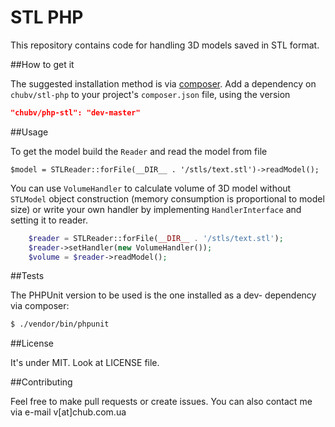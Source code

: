 STL PHP
=======

This repository contains code for handling 3D models saved in STL format.

##How to get it

The suggested installation method is via [composer](https://getcomposer.org/). 
Add a dependency on `chubv/stl-php` to your project's `composer.json` file, using the version

```json
"chubv/php-stl": "dev-master"
```

##Usage

To get the model build the `Reader` and read the model from file

`$model = STLReader::forFile(__DIR__ . '/stls/text.stl')->readModel();`

You can use `VolumeHandler` to calculate volume of 3D model without `STLModel` object construction 
(memory consumption is proportional to model size) 
or write your own handler by implementing `HandlerInterface` and setting it to reader.

```php
    $reader = STLReader::forFile(__DIR__ . '/stls/text.stl');
    $reader->setHandler(new VolumeHandler());
    $volume = $reader->readModel();
```

##Tests

The PHPUnit version to be used is the one installed as a dev- dependency via composer:

```sh
$ ./vendor/bin/phpunit
```

##License

It's under MIT. Look at LICENSE file.

##Contributing

Feel free to make pull requests or create issues. You can also contact me via e-mail v[at]chub.com.ua
